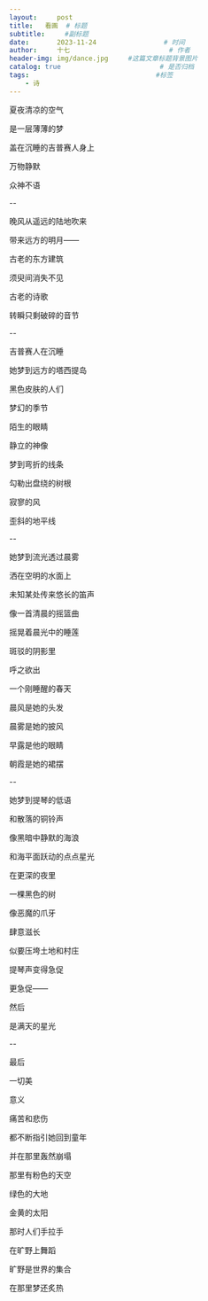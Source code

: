 ```yaml
---
layout:     post                       
title:   看画  # 标题
subtitle:     #副标题
date:       2023-11-24                 # 时间
author:     十七                         # 作者
header-img: img/dance.jpg     #这篇文章标题背景图片
catalog: true                         # 是否归档
tags:                                #标签
    - 诗
---
```

夏夜清凉的空气

是一层薄薄的梦

盖在沉睡的吉普赛人身上

万物静默

众神不语

--

晚风从遥远的陆地吹来

带来远方的明月——

古老的东方建筑

须臾间消失不见

古老的诗歌

转瞬只剩破碎的音节

--

吉普赛人在沉睡

她梦到远方的塔西提岛

黑色皮肤的人们

梦幻的季节

陌生的眼睛

静立的神像

梦到弯折的线条

勾勒出盘绕的树根

寂寥的风

歪斜的地平线

--

她梦到流光透过晨雾

洒在空明的水面上

未知某处传来悠长的笛声

像一首清晨的摇篮曲

摇晃着晨光中的睡莲

斑驳的阴影里

呼之欲出

一个刚睡醒的春天

晨风是她的头发

晨雾是她的披风

早露是他的眼睛

朝霞是她的裙摆

--

她梦到提琴的低语

和散落的铜铃声

像黑暗中静默的海浪

和海平面跃动的点点星光

在更深的夜里

一棵黑色的树

像恶魔的爪牙

肆意滋长

似要压垮土地和村庄

提琴声变得急促

更急促——

然后

是满天的星光

--

最后

一切美

意义

痛苦和悲伤

都不断指引她回到童年

并在那里轰然崩塌

那里有粉色的天空

绿色的大地

金黄的太阳

那时人们手拉手

在旷野上舞蹈

旷野是世界的集合

在那里梦还炙热
